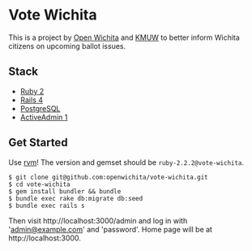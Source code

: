 # Vote Wichita

This is a project by [Open Wichita](http://openwichita.com) and
[KMUW](http://kmuw.org) to better inform Wichita citizens on upcoming ballot
issues.

## Stack

* [Ruby 2](https://www.ruby-lang.org/)
* [Rails 4](http://rubyonrails.org/)
* [PostgreSQL](http://www.postgresql.org/)
* [ActiveAdmin 1](http://activeadmin.info/)

## Get Started

Use [rvm](https://rvm.io)! The version and gemset should be
`ruby-2.2.2@vote-wichita`.

```
$ git clone git@github.com:openwichita/vote-wichita.git
$ cd vote-wichita
$ gem install bundler && bundle
$ bundle exec rake db:migrate db:seed
$ bundle exec rails s
```

Then visit http://localhost:3000/admin and log in with 'admin@example.com' and
'password'. Home page will be at http://localhost:3000.
